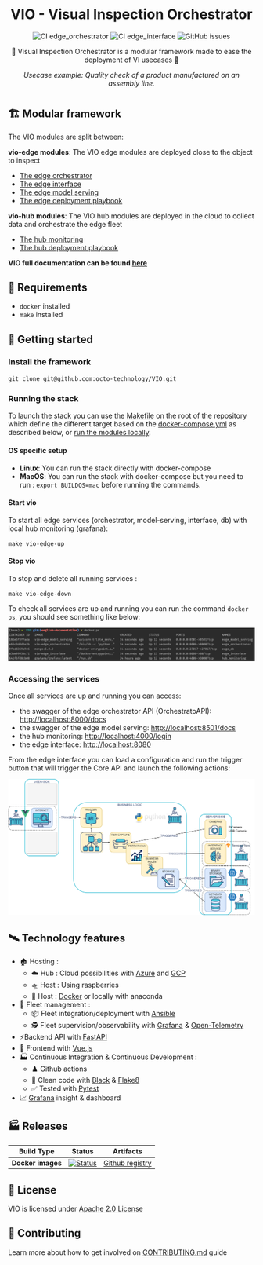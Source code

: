 <div align="center">
    <h1>VIO - Visual Inspection Orchestrator</h1>

![CI edge_orchestrator](https://github.com/octo-technology/VIO/actions/workflows/ci_edge_orchestrator.yml/badge.svg)
![CI edge_interface](https://github.com/octo-technology/VIO/actions/workflows/ci_edge_interface.yml/badge.svg)
![GitHub issues](https://img.shields.io/github/issues/octo-technology/VIO)

🎥 Visual Inspection Orchestrator is a modular framework made to ease the deployment of VI usecases 🎥

*Usecase example: Quality check of a product manufactured on an assembly line.*
</div>

<h1></h1>

## 🏗️ Modular framework

The VIO modules are split between:

**vio-edge modules**: The VIO edge modules are deployed close to the object to inspect

- [The edge orchestrator](docs/edge_orchestrator.md)
- [The edge interface](docs/edge_interface.md)
- [The edge model serving](docs/edge_model_serving.md)
- [The edge deployment playbook](docs/edge_deployment.md)

**vio-hub modules**: The VIO hub modules are deployed in the cloud to collect data and orchestrate the edge fleet

- [The hub monitoring](docs/hub_monitoring.md)
- [The hub deployment playbook](docs/hub_deployment.md)

**VIO full documentation can be found [here](https://octo-technology.github.io/VIO/)**

## 🧱 Requirements

- `docker` installed
- `make` installed

## 🚀 Getting started

### Install the framework

```shell
git clone git@github.com:octo-technology/VIO.git
```

### Running the stack

To launch the stack you can use the [Makefile](../Makefile) on the root of the repository which define the different
target based on the [docker-compose.yml](../docker-compose.yml) as described below, or [run the modules locally]().

#### OS specific setup

- **Linux**: You can run the stack directly with docker-compose
- **MacOS**: You can run the stack with docker-compose but you need to run : `export BUILDOS=mac` before running the commands.

#### Start vio

To start all edge services (orchestrator, model-serving, interface, db) with local hub monitoring (grafana):

```shell
make vio-edge-up
```

#### Stop vio

To stop and delete all running services :

```shell
make vio-edge-down
```

To check all services are up and running you can run the command `docker ps`, you should see something like below:

![stack-up-with-docker](docs/images/stack-up-with-docker.png)

### Accessing the services 

Once all services are up and running you can access:

- the swagger of the edge orchestrator API (OrchestratoAPI): [http://localhost:8000/docs](http://localhost:8000/docs)
- the swagger of the edge model serving: [http://localhost:8501/docs](http://localhost:8501/docs)
- the hub monitoring: [http://localhost:4000/login](http://localhost:4000/login)
- the edge interface: [http://localhost:8080](http://localhost:8080)

From the edge interface you can load a configuration and run the trigger button that will trigger the Core API and
launch the following actions:

![vio-architecture-stack](docs/images/edge_orchestrator-actions.png)

## 🛰️ Technology features
- 🏠 Hosting :
  - ☁️ Hub : Cloud possibilities with [Azure](https://portal.azure.com/#home) and [GCP](https://cloud.google.com/)
  - 🛸 Host : Using raspberries
  - 🐳 Host : [Docker](https://www.docker.com/) or locally with anaconda
- 👮 Fleet management :
  - 📦 Fleet integration/deployment with [Ansible](https://docs.ansible.com/ansible/latest/index.html)
  - 🕵️ Fleet supervision/observability with [Grafana](https://grafana.com/) & [Open-Telemetry](https://opentelemetry.io/docs/)
- ⚡️Backend API with [FastAPI](https://fastapi.tiangolo.com/)
- 📜 Frontend with [Vue.js](https://fr.vuejs.org/)
- 🏭 Continuous Integration & Continuous Development : 
  - ♟️ Github actions
  - 📝️ Clean code with [Black](https://black.readthedocs.io/en/stable/index.html) & [Flake8](https://flake8.pycqa.org/en/latest/) 
  - ✅ Tested with [Pytest](https://docs.pytest.org/en/8.0.x/)
- 📈 [Grafana](https://grafana.com/) insight & dashboard

## 🏭 Releases

 Build Type        | Status                                                                                                                                                                                                    | Artifacts                                                           
-------------------|-----------------------------------------------------------------------------------------------------------------------------------------------------------------------------------------------------------|---------------------------------------------------------------------
 **Docker images** | [![Status](https://github.com/octo-technology/VIO/actions/workflows/publication_vio_images.yml/badge.svg)](https://github.com/octo-technology/VIO/actions/workflows/publication_vio_images.yml/badge.svg) | [Github registry](https://github.com/orgs/octo-technology/packages) 

## 📝 License

VIO is licensed under [Apache 2.0 License](docs/LICENSE.md)

## 🙋 Contributing

Learn more about how to get involved on [CONTRIBUTING.md](docs/CONTRIBUTING.md) guide
